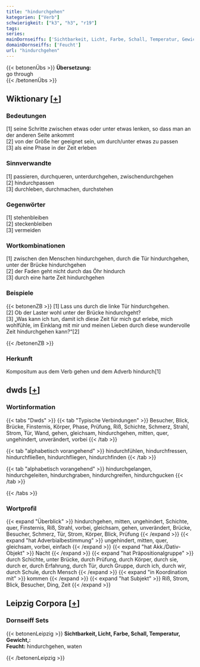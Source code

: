 ```yaml
---
title: "hindurchgehen"
kategorien: ["Verb"]
schwierigkeit: ["k3", "h3", "r19"]
tags:
series:
mainDornseiffs: ['Sichtbarkeit, Licht, Farbe, Schall, Temperatur, Gewicht,']
domainDornseiffs: ['Feucht']
url: "hindurchgehen"
---
```


{{< betonenÜbs >}}
**Übersetzung:**  
go  through  
{{< /betonenÜbs >}}

## Wiktionary [[+](https://de.wiktionary.org/wiki/hindurchgehen)]

### Bedeutungen
[1] seine Schritte zwischen etwas oder unter etwas lenken, so dass man an der anderen Seite ankommt  
[2] von der Größe her geeignet sein, um durch/unter etwas zu passen  
[3] als eine Phase in der Zeit erleben  

### Sinnverwandte
[1] passieren, durchqueren, unterdurchgehen, zwischendurchgehen  
[2] hindurchpassen  
[3] durchleben, durchmachen, durchstehen  

### Gegenwörter
[1] stehenbleiben  
[2] steckenbleiben  
[3] vermeiden  

### Wortkombinationen
[1] zwischen den Menschen hindurchgehen, durch die Tür hindurchgehen, unter der Brücke hindurchgehen  
[2] der Faden geht nicht durch das Öhr hindurch  
[3] durch eine harte Zeit hindurchgehen  

### Beispiele
{{< betonenZB >}}
[1] Lass uns durch die linke Tür hindurchgehen.  
[2] Ob der Laster wohl unter der Brücke hindurchgeht?  
[3] „Was kann ich tun, damit ich diese Zeit für mich gut erlebe, mich wohlfühle, im Einklang mit mir und meinen Lieben durch diese wundervolle Zeit hindurchgehen kann?“[2]  

{{< /betonenZB >}}
### Herkunft
Kompositum aus dem Verb gehen und dem Adverb hindurch[1]  



## dwds [[+](https://www.dwds.de/wb/hindurchgehen)]

### Wortinformation
{{< tabs "Dwds" >}}
{{< tab "Typische Verbindungen" >}}
Besucher, Blick, Brücke, Finsternis, Körper, Phase, Prüfung, Riß, Schichte, Schmerz, Strahl, Strom, Tür, Wand, gehen, gleichsam, hindurchgehen, mitten, quer, ungehindert, unverändert, vorbei
{{< /tab >}}

{{< tab "alphabetisch vorangehend" >}}
hindurchfühlen, hindurchfressen, hindurchfließen, hindurchfliegen, hindurchfinden
{{< /tab >}}

{{< tab "alphabetisch vorangehend" >}}
hindurchgelangen, hindurchgeleiten, hindurchgraben, hindurchgreifen, hindurchgucken
{{< /tab >}}

{{< /tabs >}}

### Wortprofil
{{< expand "Überblick" >}} hindurchgehen, mitten, ungehindert, Schichte, quer, Finsternis, Riß, Strahl, vorbei, gleichsam, gehen, unverändert, Brücke, Besucher, Schmerz, Tür, Strom, Körper, Blick, Prüfung {{< /expand >}}
{{< expand "hat Adverbialbestimmung" >}} ungehindert, mitten, quer, gleichsam, vorbei, einfach {{< /expand >}}
{{< expand "hat Akk./Dativ-Objekt" >}} Nacht {{< /expand >}}
{{< expand "hat Präpositionalgruppe" >}} durch Schichte, unter Brücke, durch Prüfung, durch Körper, durch sie, durch er, durch Erfahrung, durch Tür, durch Gruppe, durch ich, durch wir, durch Schule, durch Mensch {{< /expand >}}
{{< expand "in Koordination mit" >}} kommen {{< /expand >}}
{{< expand "hat Subjekt" >}} Riß, Strom, Blick, Besucher, Ding, Zeit {{< /expand >}}

## Leipzig Corpora [[+](https://corpora.uni-leipzig.de/en/res?word=hindurchgehen&corpusId=deu_newscrawl-public_2018)]

### Dornseiff Sets
{{< betonenLeipzig >}}
**Sichtbarkeit, Licht, Farbe, Schall, Temperatur, Gewicht,:**  
**Feucht:** hindurchgehen, waten  

{{< /betonenLeipzig >}}
